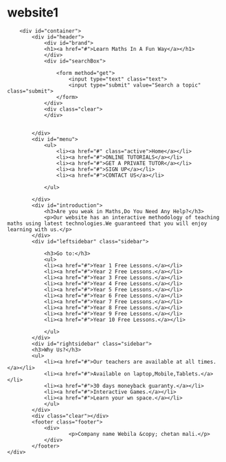# website1
<!DOCTYPE html>
<html>
    <head>
        <meta charset="utf-8">
        <title>Math's Website</title>
        <meta name="viewport" content="width=device-width , initial-scale=1.0,user-scalable=yes">
        <link rel="stylesheet" href="style.css">
    </head>

        <div id="container">
            <div id="header">
                <div id="brand">
                <h1><a href="#">Learn Maths In A Fun Way</a></h1>
                </div>
                <div id="searchBox">
                
                    <form method="get">
                        <input type="text" class="text">
                        <input type="submit" value="Search a topic" class="submit">
                    </form>
                </div>
                <div class="clear">
                </div>
            
            
            </div>
            <div id="menu">
                <ul>
                    <li><a href="#" class="active">Home</a></li>
                    <li><a href="#">ONLINE TUTORIALS</a></li>
                    <li><a href="#">GET A PRIVATE TUTOR</a></li>
                    <li><a href="#">SIGN UP</a></li>
                    <li><a href="#">CONTACT US</a></li>
                
                </ul>    
            
            </div>
            <div id="introduction">
                <h3>Are you weak in Maths,Do You Need Any Help?</h3>
                <p>Our website has an interactive methodology of teaching maths using latest technologies.We guaranteed that you will enjoy learning with us.</p>
            </div>
            <div id="leftsidebar" class="sidebar">
            
                <h3>Go to:</h3>
                <ul>
                <li><a href="#">Year 1 Free Lessons.</a></li>
                <li><a href="#">Year 2 Free Lessons.</a></li>
                <li><a href="#">Year 3 Free Lessons.</a></li>
                <li><a href="#">Year 4 Free Lessons.</a></li>
                <li><a href="#">Year 5 Free Lessons.</a></li>
                <li><a href="#">Year 6 Free Lessons.</a></li>
                <li><a href="#">Year 7 Free Lessons.</a></li>
                <li><a href="#">Year 8 Free Lessons.</a></li>
                <li><a href="#">Year 9 Free Lessons.</a></li>
                <li><a href="#">Year 10 Free Lessons.</a></li>
                
                </ul>
            </div>
            <div id="rightsidebar" class="sidebar">
            <h3>Why Us?</h3>
            <ul>
                <li><a href="#">Our teachers are available at all times.</a></li>
                <li><a href="#">Available on laptop,Mobile,Tablets.</a></li>
                <li><a href="#">30 days moneyback guaranty.</a></li>
                <li><a href="#">Interactive Games.</a></li>
                <li><a href="#">Learn your wn space.</a></li>
                </ul>
            </div>
            <div class="clear"></div>
            <footer class="footer">
                <div>
                        <p>Company name Webila &copy; chetan mali.</p>
                </div>
            </footer>
    </div>
</html>
